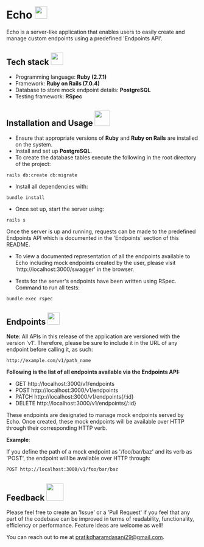 # Echo <img src="https://cdn3.emoji.gg/emojis/3776-old-computer.png" width="32px" height="32px">
Echo is a server-like application that enables users to easily create and manage custom endpoints using a predefined 'Endpoints API'.

## Tech stack <img src="https://cdn3.emoji.gg/emojis/9833-stackoftreats.png" width="32px" height="32px">
* Programming language: **Ruby (2.7.1)**
* Framework: **Ruby on Rails (7.0.4)**
* Database to store mock endpoint details: **PostgreSQL**
* Testing framework: **RSpec**

## Installation and Usage <img src="https://cdn3.emoji.gg/emojis/2704-756.png" width="40px" height="40px">
* Ensure that appropriate versions of **Ruby** and **Ruby on Rails** are installed on the system.
* Install and set up **PostgreSQL**.
* To create the database tables execute the following in the root directory of the project:
```
rails db:create db:migrate
```
* Install all dependencies with:
```
bundle install
```
* Once set up, start the server using:
```
rails s
```

Once the server is up and running, requests can be made to the predefined Endpoints API which is documented in the 'Endpoints' section of this README.

* To view a documented representation of all the endpoints available to Echo including mock endpoints created by the user, please visit 'http://localhost:3000/swagger' in the browser.

* Tests for the server's endpoints have been written using RSpec. Command to run all tests:
```
bundle exec rspec
```

## Endpoints <img src="https://cdn3.emoji.gg/emojis/6757_Pixel_Book.gif" width="32px" height="32px">
**Note**: All APIs in this release of the application are versioned with the version 'v1'. Therefore, please be sure to include it in the URL of any endpoint before calling it, as such:
```
http://example.com/v1/path_name
```

**Following is the list of all endpoints available via the Endpoints API:**  

- GET http://localhost:3000/v1/endpoints
- POST http://localhost:3000/v1/endpoints
- PATCH http://localhost:3000/v1/endpoints{/:id}
- DELETE http://localhost:3000/v1/endpoints{/:id}

These endpoints are designated to manage mock endpoints served by Echo. Once created, these mock endpoints will be available over HTTP through their corresponding HTTP verb.

**Example**:

If you define the path of a mock endpoint as '/foo/bar/baz' and its verb as 'POST', the endpoint will be available over HTTP through: 
```
POST http://localhost:3000/v1/foo/bar/baz
```

## Feedback <img src="https://cdn3.emoji.gg/emojis/3757-catpumpkinpeek.gif" width="45px" height="45px">
Please feel free to create an 'Issue' or a 'Pull Request' if you feel that any part of the codebase can be improved in terms of readability, functionality, efficiency or performance. Feature ideas are welcome as well!

You can reach out to me at pratikdharamdasani29@gmail.com.